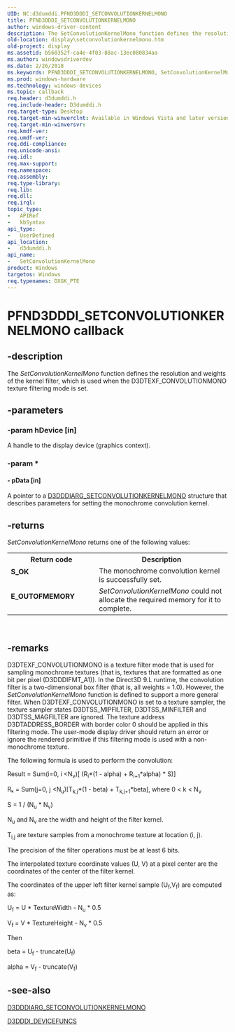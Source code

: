 ```yaml
---
UID: NC:d3dumddi.PFND3DDDI_SETCONVOLUTIONKERNELMONO
title: PFND3DDDI_SETCONVOLUTIONKERNELMONO
author: windows-driver-content
description: The SetConvolutionKernelMono function defines the resolution and weights of the kernel filter, which is used when the D3DTEXF_CONVOLUTIONMONO texture filtering mode is set.
old-location: display\setconvolutionkernelmono.htm
old-project: display
ms.assetid: b560352f-ca4e-4f03-88ac-13ec080834aa
ms.author: windowsdriverdev
ms.date: 2/26/2018
ms.keywords: PFND3DDDI_SETCONVOLUTIONKERNELMONO, SetConvolutionKernelMono, SetConvolutionKernelMono callback function [Display Devices], UserModeDisplayDriver_Functions_488a5fdd-562a-475b-a86d-23d05f35c6dc.xml, d3dumddi/SetConvolutionKernelMono, display.setconvolutionkernelmono
ms.prod: windows-hardware
ms.technology: windows-devices
ms.topic: callback
req.header: d3dumddi.h
req.include-header: D3dumddi.h
req.target-type: Desktop
req.target-min-winverclnt: Available in Windows Vista and later versions of the Windows operating systems.
req.target-min-winversvr: 
req.kmdf-ver: 
req.umdf-ver: 
req.ddi-compliance: 
req.unicode-ansi: 
req.idl: 
req.max-support: 
req.namespace: 
req.assembly: 
req.type-library: 
req.lib: 
req.dll: 
req.irql: 
topic_type:
-	APIRef
-	kbSyntax
api_type:
-	UserDefined
api_location:
-	d3dumddi.h
api_name:
-	SetConvolutionKernelMono
product: Windows
targetos: Windows
req.typenames: DXGK_PTE
---
```


# PFND3DDDI_SETCONVOLUTIONKERNELMONO callback


## -description


The <i>SetConvolutionKernelMono</i> function defines the resolution and weights of the kernel filter, which is used when the D3DTEXF_CONVOLUTIONMONO texture filtering mode is set.


## -parameters




### -param hDevice [in]

A handle to the display device (graphics context).


### -param *








#### - pData [in]

A pointer to a <a href="https://msdn.microsoft.com/library/windows/hardware/ff543285">D3DDDIARG_SETCONVOLUTIONKERNELMONO</a> structure that describes parameters for setting the monochrome convolution kernel.


## -returns



<i>SetConvolutionKernelMono</i> returns one of the following values:

<table>
<tr>
<th>Return code</th>
<th>Description</th>
</tr>
<tr>
<td width="40%">
<dl>
<dt><b>S_OK</b></dt>
</dl>
</td>
<td width="60%">
The monochrome convolution kernel is successfully set.

</td>
</tr>
<tr>
<td width="40%">
<dl>
<dt><b>E_OUTOFMEMORY</b></dt>
</dl>
</td>
<td width="60%">
<i>SetConvolutionKernelMono</i> could not allocate the required memory for it to complete.

</td>
</tr>
</table>
 




## -remarks



D3DTEXF_CONVOLUTIONMONO is a texture filter mode that is used for sampling monochrome textures (that is, textures that are formatted as one bit per pixel (D3DDDIFMT_A1)). In the Direct3D 9.L runtime, the convolution filter is a two-dimensional box filter (that is, all weights = 1.0). However, the <i>SetConvolutionKernelMono</i> function is defined to support a more general filter. When D3DTEXF_CONVOLUTIONMONO is set to a texture sampler, the texture sampler states D3DTSS_MIPFILTER, D3DTSS_MINFILTER and D3DTSS_MAGFILTER are ignored. The texture address D3DTADDRESS_BORDER with border color 0 should be applied in this filtering mode. The user-mode display driver should return an error or ignore the rendered primitive if this filtering mode is used with a non-monochrome texture.

The following formula is used to perform the convolution:

Result = Sum(i=0, i &lt;N<sub>v</sub>)[ (R<sub>i</sub>*(1 - alpha) + R<sub>i+1</sub>*alpha) * S)]

Rₖ = Sum(j=0, j &lt;N<sub>u</sub>)[T<sub>k,j</sub>*(1 - beta) + T<sub>k,j+1</sub>*beta],  where 0 &lt; k &lt; N<sub>v</sub>

S = 1 / (N<sub>u</sub> * N<sub>v</sub>)

N<sub>u</sub> and N<sub>v</sub> are the width and height of the filter kernel.

T<sub>i,j</sub> are texture samples from a monochrome texture at location (i, j).

The precision of the filter operations must be at least 6 bits.

The interpolated texture coordinate values (U, V) at a pixel center are the coordinates of the center of the filter kernel.

The coordinates of the upper left filter kernel sample (U<sub>f</sub>,V<sub>f</sub>) are computed as:

U<sub>f</sub> = U * TextureWidth - N<sub>u</sub> * 0.5

V<sub>f </sub>= V * TextureHeight - N<sub>v</sub> * 0.5

Then

beta = U<sub>f</sub> - truncate(U<sub>f</sub>)

alpha = V<sub>f</sub> - truncate(V<sub>f</sub>)




## -see-also




<a href="https://msdn.microsoft.com/library/windows/hardware/ff543285">D3DDDIARG_SETCONVOLUTIONKERNELMONO</a>



<a href="https://msdn.microsoft.com/library/windows/hardware/ff544519">D3DDDI_DEVICEFUNCS</a>
 

 

